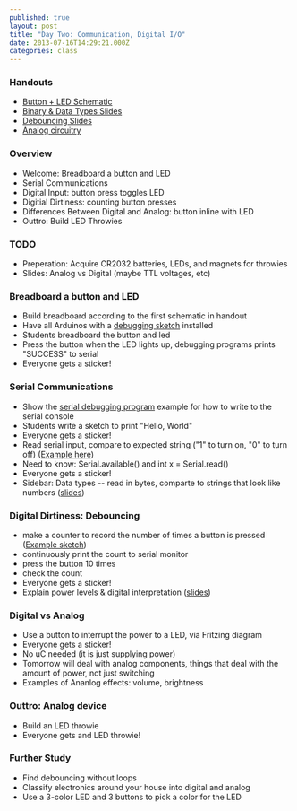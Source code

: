 ```yaml
---
published: true
layout: post
title: "Day Two: Communication, Digital I/O"
date: 2013-07-16T14:29:21.000Z
categories: class
---
```


### Handouts

* [Button + LED Schematic](https://github.com/collexion/arduinoclass/raw/master/Day2/ButtonSchematic.pdf)
* [Binary & Data Types Slides](https://docs.google.com/presentation/d/1yR_A3p7zKlw5DK3o3nOcD0FfpH211EEE2_l62ZOOo9Y)
* [Debouncing Slides](https://docs.google.com/presentation/d/17hWX8If7yBmvWJkEQ4riCVzp3hYwUlV-bQDXPQ74M10)
* [Analog circuitry](https://github.com/collexion/arduinoclass/raw/master/Day2/ButtonSchematicAnalog.pdf)

### Overview

* Welcome: Breadboard a button and LED
* Serial Communications
* Digital Input: button press toggles LED
* Digitial Dirtiness: counting button presses
* Differences Between Digital and Analog: button inline with LED
* Outtro: Build LED Throwies

### TODO

* Preperation: Acquire CR2032 batteries, LEDs, and magnets for throwies
* Slides: Analog vs Digital (maybe TTL voltages, etc)

### Breadboard a button and LED

* Build breadboard according to the first schematic in handout
* Have all Arduinos with a [debugging
  sketch](https://raw.github.com/collexion/arduinoclass/master/Day2/BreadboardDebug/BreadboardDebug.ino) installed
* Students breadboard the button and led
* Press the button when the LED lights up, debugging programs prints "SUCCESS" to serial
* Everyone gets a sticker!

### Serial Communications

* Show the [serial debugging program](https://github.com/collexion/arduinoclass/raw/master/Day2/SerialOut/SerialOut.ino) example for how to write to the serial console
* Students write a sketch to print "Hello, World"
* Everyone gets a sticker!
* Read serial input, compare to expected string ("1" to turn on, "0" to turn off) ([Example here](https://github.com/collexion/arduinoclass/blob/master/Day2/SerialLightToggle/SerialLightToggle.ino))
* Need to know: Serial.available() and int x = Serial.read()
* Everyone gets a sticker!
* Sidebar: Data types -- read in bytes, comparte to strings that look like numbers ([slides](https://docs.google.com/presentation/d/1yR_A3p7zKlw5DK3o3nOcD0FfpH211EEE2_l62ZOOo9Y))

### Digital Dirtiness: Debouncing

* make a counter to record the number of times a button is pressed ([Example
  sketch](https://github.com/collexion/arduinoclass/blob/master/Day2/ButtonCount/ButtonCount.ino))
* continuously print the count to serial monitor
* press the button 10 times
* check the count
* Everyone gets a sticker!
* Explain power levels & digital interpretation
  ([slides](https://docs.google.com/presentation/d/17hWX8If7yBmvWJkEQ4riCVzp3hYwUlV-bQDXPQ74M10))

### Digital vs Analog

* Use a button to interrupt the power to a LED, via Fritzing diagram
* Everyone gets a sticker!
* No uC needed (it is just supplying power)
* Tomorrow will deal with analog components, things that deal with the amount of power, not just switching
* Examples of Ananlog effects: volume, brightness

### Outtro: Analog device

* Build an LED throwie
* Everyone gets and LED throwie!

### Further Study

* Find debouncing without loops
* Classify electronics around your house into digital and analog
* Use a 3-color LED and 3 buttons to pick a color for the LED
